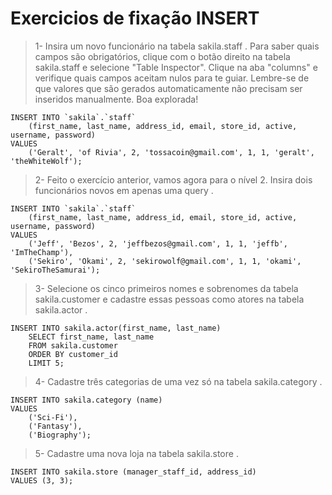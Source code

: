 # Exercicios de fixação INSERT

> 1- Insira um novo funcionário na tabela sakila.staff .
Para saber quais campos são obrigatórios, clique com o botão direito na tabela sakila.staff e selecione "Table Inspector". Clique na aba "columns" e verifique quais campos aceitam nulos para te guiar. Lembre-se de que valores que são gerados automaticamente não precisam ser inseridos manualmente. Boa explorada!

```console
INSERT INTO `sakila`.`staff`
    (first_name, last_name, address_id, email, store_id, active, username, password)
VALUES
    ('Geralt', 'of Rivia', 2, 'tossacoin@gmail.com', 1, 1, 'geralt', 'theWhiteWolf');
```

> 2- Feito o exercício anterior, vamos agora para o nível 2. Insira dois funcionários novos em apenas uma query .

```console
INSERT INTO `sakila`.`staff`
    (first_name, last_name, address_id, email, store_id, active, username, password)
VALUES
    ('Jeff', 'Bezos', 2, 'jeffbezos@gmail.com', 1, 1, 'jeffb', 'ImTheChamp'),
    ('Sekiro', 'Okami', 2, 'sekirowolf@gmail.com', 1, 1, 'okami', 'SekiroTheSamurai');
```

> 3- Selecione os cinco primeiros nomes e sobrenomes da tabela sakila.customer e cadastre essas pessoas como atores na tabela sakila.actor .

```console
INSERT INTO sakila.actor(first_name, last_name)
    SELECT first_name, last_name
    FROM sakila.customer
    ORDER BY customer_id
    LIMIT 5;
```

> 4- Cadastre três categorias de uma vez só na tabela sakila.category .

```console
INSERT INTO sakila.category (name)
VALUES
    ('Sci-Fi'),
    ('Fantasy'),
    ('Biography');
```

> 5- Cadastre uma nova loja na tabela sakila.store .

```console
INSERT INTO sakila.store (manager_staff_id, address_id)
VALUES (3, 3);
```
